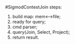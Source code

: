 #SigmodContestJoin
steps:
  1. build map: mem<-->file;
  2. ready for query;
  3. cmd parser;
  4. query(Join, Select, Project);
  5. return result.
